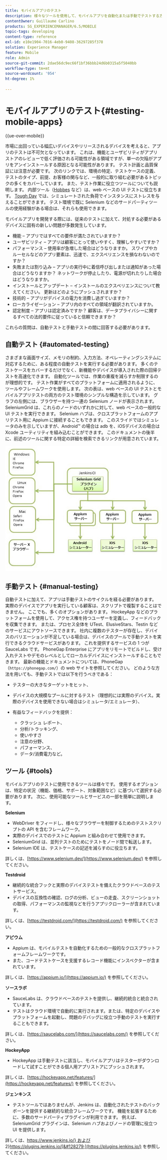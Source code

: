```yaml
---
title: モバイルアプリのテスト
description: 様々なツールを使用して、モバイルアプリを自動化または手動でテストする方法を説明します。
contentOwner: Guillaume Carlino
products: SG_EXPERIENCEMANAGER/6.5/MOBILE
topic-tags: developing
content-type: reference
exl-id: e10e1904-7016-4eb0-9408-36297285f378
solution: Experience Manager
feature: Mobile
role: Admin
source-git-commit: 2dae56dc9ec66f1bf36bbb24d6b0315a5f5040bb
workflow-type: tm+mt
source-wordcount: '954'
ht-degree: 1%

---
```


# モバイルアプリのテスト{#testing-mobile-apps}

{{ue-over-mobile}}

市場に出回っている幅広いデバイスやリリースされるデバイスを考えると、アプリのテストは不可欠となっています。 これは、機能とユーザビリティがアプリストアのレビューで低く評価される可能性がある領域ですが、単一の欠陥がアプリをアンインストールする原因となる可能性があります。 テスト計画と品質保証には注意が必要です。 次のリンクでは、環境の特定、テストケースの定義、テストのタイプ、前提、お客様の関与など、一般的に取り組む必要があるトピックの多くをカバーしています。 また、テスト作業に役立つツールについても説明します。 内部ツール（[Hobbes](/help/sites-developing/hobbes.md) など）は、web ベースの UI テストに役立ちます。 [Tough Day](/help/sites-developing/tough-day.md) では、シミュレートされた負荷でインスタンスにストレスを与えることができます。 テスト環境で既に Selenium などのサードパーティツールの使用経験がある場合は、それらも使用できます。

モバイルアプリを開発する際には、従来のテストに加えて、対処する必要があるデバイスに固有の新しい問題が多数発生しています。

* 機能 – アプリではすべての要件が満たされていますか？
* ユーザビリティ – アプリは顧客にとって使いやすく、理解しやすいですか？
* パフォーマンス – 使用率が急増した場合はどうなりますか。 スワイプやカルーセルなどのアプリ要素は、迅速で、エクスペリエンスを損なわないのですか？
* 失敗または割り込み – アプリの実行中に着信呼び出しまたは通知があった場合はどうなりますか？ ネットワークが停止したり、電源が切れたりした場合はどうなりますか。
* インストールとアップデート – インストールのエクスペリエンスについて教えてください。 更新はどのようにプッシュされますか？
* 技術的 – アプリがデバイスの電力を消費し過ぎていますか？
* ローカライゼーション – アプリ内のすべての領域が翻訳されていますか。
* 認定制度 – アプリは認定済みですか？ 顧客は、データプライバシーに関するすべての法的要件に従っていると信頼できますか？

これらの質問は、自動テストと手動テストの間に回答する必要があります。

## 自動テスト {#automated-testing}

さまざまな画面サイズ、メモリの制約、入力方法、オペレーティングシステムに対応するために、ある程度の自動テストを実行する必要があります。 多くのテストケースをカバーするだけでなく、新機能やデバイスが導入された際の回帰テストを高速化できます。 自動化ツールでは、作業の重複を減らすか制限するのが理想的です。 テスト作業がすべてのプラットフォームに適用されるように、ツールやフレームワークを使用します。 次の表は、web ベースの UI テストとモバイルアプリテストの両方のテスト環境のシンプルな構造を示しています。 グラフの左側には、ブラウザーを持つ一連の Selenium ノードが表示されます。 SeleniumGrid は、これらのノードのいずれかに対して、web ベースの一般的な UI テストを実行できます。 Selenium ハブは、クロスプラットフォームのアプリテスト用に Appium に接続することもできます。 このスライドではシミュレータのみを示していますが、Android™ の場合は adb を、iOSデバイスの場合は Xcode ユーティリティを組み込むことができます。 このドキュメントの後半に、前述のツールに関する特定の詳細を検索できるリンクが用意されています。

![chlimage_1](assets/chlimage_1.jpeg)

## 手動テスト {#manual-testing}

自動テストに加えて、アプリは手動テストのサイクルを経る必要があります。 実際のデバイスでアプリを実行している顧客は、スクリプトで複製することはできません。 ここでも、多くのオプションがあります。 HockeyApp などのプラットフォームを使用して、アクセス権を持つユーザーを定義し、フィードバックを収集できます。 または、プロセス全体を UTest、ElusiveStars、Testin などのサービスにアウトソースできます。 社内に複数のテスターが存在し、デバイスのバリエーションが不足している場合は、デバイスのプールで手動テストを実行できるクラウドサービスがあります。 これを提供するサービスの 1 つが SauceLabs です。 PhoneGap Enterprise にアプリをリモートでビルドし、受け入れテストやデモのレベルとしてローカルデバイスにインストールすることもできます。 最新の機能とドキュメントについては、PhoneGap （`https://phonegap.com/`）の web サイトを参照してください。 どのような方法を用いても、手動テストでは以下を行うべきである：

* テスターの大きなターゲットをヒット、
* デバイスの大規模なプールに対するテスト（理想的には実際のデバイス。実際のデバイスを使用できない場合はシミュレータ/エミュレータ）、
* 有益なフィードバックを提供：

   * クラッシュ レポート、
   * 分析/トラッキング、
   * 使いやすさ
   * 注意の分野、
   * パフォーマンス、
   * データ/消費電力など。

## ツール {#tools}

モバイルアプリのテストに使用できるツールは様々です。 使用するオプションは、特定の状況（機能、価格、サポート、対象範囲など）に基づいて選択する必要があります。 次に、使用可能なツールとサービスの一部を簡単に説明します。

**Selenium**

* WebDriver をフィードし、様々なブラウザーを制御するためのテストスクリプトの API を含むフレームワーク。
* 実際のデバイスでのテストに Appium と組み合わせて使用できます。
* SeleniumGrid は、並列テストのためにテストをノード間で転送します。
* Selenium IDE は、テストケースの記述を減らすのに役立ちます。

詳しくは、[https://www.selenium.dev/](https://www.selenium.dev/) を参照してください。

**Testdroid**

* 継続的な統合フックと実際のデバイステストを備えたクラウドベースのテストサービス。
* デバイスの互換性の確認、ログの分析、ビューの走査、スクリーンショットの取得、パフォーマンスの監視などを行うアプリクローラーが含まれています。

詳しくは、[https://testdroid.com/](https://testdroid.com/) を参照してください。

**アピウム**

* Appium は、モバイルテストを自動化するための一般的なクロスプラットフォームフレームワークです。
* また、コードテストケースを支援するレコード機能にインスペクターが含まれています。

詳しくは、[https://appium.io/](https://appium.io/) を参照してください。

**ソースラボ**

* SauceLabs は、クラウドベースのテストを提供し、継続的統合と統合されています。
* テストはクラウド環境で自動的に実行されます。または、特定のデバイスやプラットフォームを起動し、問題のデバッグに役立つ手動のテストを実行することもできます。

詳しくは、[https://saucelabs.com/](https://saucelabs.com/) を参照してください。

<!-- **AppTestNow**

* An outsourcing service that tests your mobile apps.
* Included is a large pool of devices and offers a wide range of types of testing: performance, quality, functional, certification, localization, data consumption, and so on.

For more information, see [https://apptestnow.com/](https://apptestnow.com/). -->

**HockeyApp**

* HockeyApp は手動テストに該当し、モバイルアプリはテスターがダウンロードして試すことができる個人用アプリストアにプッシュされます。

詳しくは、[https://hockeyapp.net/features/](https://hockeyapp.net/features/) を参照してください。

**ジェンキンス**

* テストツールではありませんが、Jenkins は、自動化されたテストのバックボーンを提供する継続的な統合フレームワークです。 機能を拡張するために、多数のサードパーティプラグインが利用できます。 例えば、SeleniumGrid プラグインは、Selenium ハブおよびノードの管理に役立つ UI を提供します。

詳しくは、[https://www.jenkins.io/&rbrace; および ](https://www.jenkins.io/)2&rbrace;https://plugins.jenkins.io/[&#128279;](https://plugins.jenkins.io/) を参照してください。
